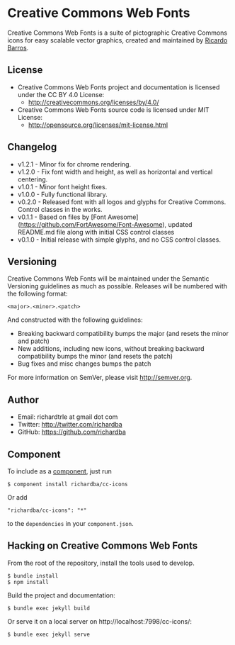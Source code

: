 Creative Commons Web Fonts
======

Creative Commons Web Fonts is a suite of pictographic Creative Commons icons for easy scalable vector graphics,
created and maintained by [Ricardo Barros](http://twitter.com/richardba).

## License
- Creative Commons Web Fonts project and documentation is licensed under the CC BY 4.0 License:
  - http://creativecommons.org/licenses/by/4.0/
- Creative Commons Web Fonts source code is licensed under MIT License:
  - http://opensource.org/licenses/mit-license.html
  
## Changelog
- v1.2.1 - Minor fix for chrome rendering.
- v1.2.0 - Fix font width and height, as well as horizontal and vertical centering.
- v1.0.1 - Minor font height fixes.
- v1.0.0 - Fully functional library.
- v0.2.0 - Released font with all logos and glyphs for Creative Commons. Control classes in the works.
- v0.1.1 - Based on files by [Font Awesome] (https://github.com/FortAwesome/Font-Awesome), updated README.md file along with initial CSS control classes
- v0.1.0 - Initial release with simple glyphs, and no CSS control classes.

## Versioning

Creative Commons Web Fonts will be maintained under the Semantic Versioning guidelines as much as possible. Releases will be numbered
with the following format:

`<major>.<minor>.<patch>`

And constructed with the following guidelines:

* Breaking backward compatibility bumps the major (and resets the minor and patch)
* New additions, including new icons, without breaking backward compatibility bumps the minor (and resets the patch)
* Bug fixes and misc changes bumps the patch

For more information on SemVer, please visit http://semver.org.

## Author
- Email: richardtrle at gmail dot com
- Twitter: http://twitter.com/richardba
- GitHub: https://github.com/richardba

## Component
To include as a [component](http://github.com/component/component), just run

    $ component install richardba/cc-icons

Or add

    "richardba/cc-icons": "*"

to the `dependencies` in your `component.json`.

## Hacking on Creative Commons Web Fonts

From the root of the repository, install the tools used to develop.

    $ bundle install
    $ npm install

Build the project and documentation:

    $ bundle exec jekyll build

Or serve it on a local server on http://localhost:7998/cc-icons/:

    $ bundle exec jekyll serve

